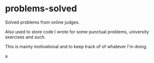 # problems-solved
Solved problems from online judges. 

Also used to store code I wrote for some punctual problems, university exercises and such.

This is mainly motivational and to keep track of of whatever I'm doing.  

a